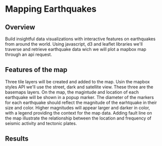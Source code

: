 # Mapping Earthquakes

## Overview
Build insightful data visualizations with interactive features on earthquakes from around the world. Using javascript, d3 and leaflet libraries we'll traverse and retrieve earthquake data wich we will plot a mapbox map through an api request.

## Features of the map
Three tile layers will be created and added to the map. Usin the mapbox styles API we'll use the street, dark and satellite view. These three are the basemaps layers.
On the map, the magintude and location of each earthquake will be shown in a popup marker. The diameter of the markers for each earthquake should reflect the magnitude of the earhtquake in their size and color. Higher magnitudes will appear larger and darker in color, with a legend providing the context for the map data. 
Adding fault line on the map illustrate the relationship between the location and frequency of seismic activity and tectonic plates.

## Results
